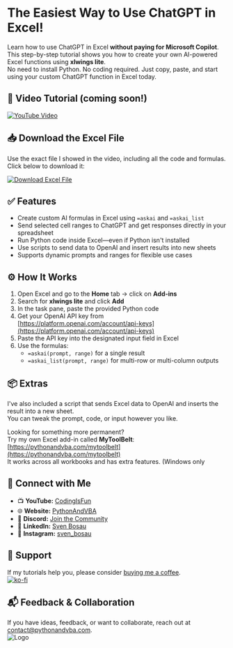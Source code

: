 # The Easiest Way to Use ChatGPT in Excel!

Learn how to use ChatGPT in Excel **without paying for Microsoft Copilot**.  
This step-by-step tutorial shows you how to create your own AI-powered Excel functions using **xlwings lite**.  
No need to install Python. No coding required. Just copy, paste, and start using your custom ChatGPT function in Excel today.



## 🎥 Video Tutorial (coming soon!)
[![YouTube Video](https://img.youtube.com/vi/XXX/0.jpg)](https://youtu.be/XXX)



## 📥 Download the Excel File

Use the exact file I showed in the video, including all the code and formulas.  
Click below to download it:

[![Download Excel File](https://img.shields.io/badge/⬇️%20Download--green?style=for-the-badge)](./xlwings_lite__openai_integration.xlsx)



## ✅ Features

- Create custom AI formulas in Excel using `=askai` and `=askai_list`
- Send selected cell ranges to ChatGPT and get responses directly in your spreadsheet
- Run Python code inside Excel—even if Python isn't installed
- Use scripts to send data to OpenAI and insert results into new sheets
- Supports dynamic prompts and ranges for flexible use cases



## ⚙️ How It Works

1. Open Excel and go to the **Home** tab → click on **Add-ins**
2. Search for **xlwings lite** and click **Add**
3. In the task pane, paste the provided Python code
4. Get your OpenAI API key from [https://platform.openai.com/account/api-keys](https://platform.openai.com/account/api-keys)
5. Paste the API key into the designated input field in Excel
6. Use the formulas:
   - `=askai(prompt, range)` for a single result
   - `=askai_list(prompt, range)` for multi-row or multi-column outputs



## 📦 Extras

I've also included a script that sends Excel data to OpenAI and inserts the result into a new sheet.  
You can tweak the prompt, code, or input however you like.

Looking for something more permanent?  
Try my own Excel add-in called **MyToolBelt**: [https://pythonandvba.com/mytoolbelt](https://pythonandvba.com/mytoolbelt)  
It works across all workbooks and has extra features. (Windows only

## 🤝 Connect with Me
- 📺 **YouTube:** [CodingIsFun](https://youtube.com/c/CodingIsFun)
- 🌐 **Website:** [PythonAndVBA](https://pythonandvba.com)
- 💬 **Discord:** [Join the Community](https://pythonandvba.com/discord)
- 💼 **LinkedIn:** [Sven Bosau](https://www.linkedin.com/in/sven-bosau/)
- 📸 **Instagram:** [sven_bosau](https://www.instagram.com/sven_bosau/)

## 💖 Support
If my tutorials help you, please consider [buying me a coffee](https://pythonandvba.com/coffee-donation).  
[![ko-fi](https://ko-fi.com/img/githubbutton_sm.svg)](https://pythonandvba.com/coffee-donation)

## 📬 Feedback & Collaboration
If you have ideas, feedback, or want to collaborate, reach out at contact@pythonandvba.com.  
![Logo](https://www.pythonandvba.com/banner-img)